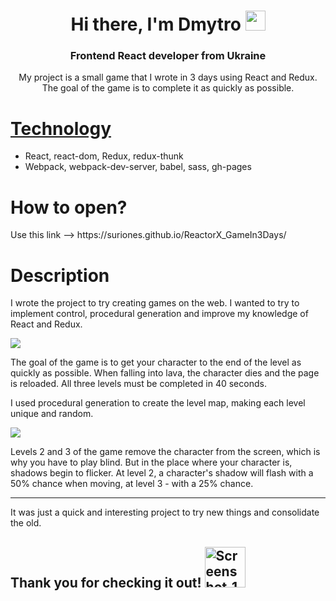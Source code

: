 <h1 align="center">Hi there, I'm <a target="_blank">Dmytro</a> 
<img src="https://github.com/blackcater/blackcater/raw/main/images/Hi.gif" height="32"/></h1>
<h3 align="center">Frontend React developer from Ukraine</h3>

<p align="center">My project is a small game that I wrote in 3 days using React and Redux. The goal of the game is to complete it as quickly as possible.</p>

<h1><a href="https://github.com/Suriones/ReactorX_GameIn3Days/blob/main/package.json">Technology</a></h1>
<ul>
  <li>React, react-dom, Redux, redux-thunk</li>
  <li>Webpack, webpack-dev-server, babel, sass, gh-pages</li>
</ul>

<h1>How to open?</h1>
Use this link --> https://suriones.github.io/ReactorX_GameIn3Days/

<h1>Description</h1>
<p>I wrote the project to try creating games on the web. I wanted to try to implement control, procedural generation and improve my knowledge of React and Redux.</p>

<img src="https://github.com/Suriones/ReactorX_GameIn3Days/assets/111291999/e30f773b-24ee-47c0-a093-088c85217059">

<p>The goal of the game is to get your character to the end of the level as quickly as possible. When falling into lava, the character dies and the page is reloaded. All three levels must be completed in 40 seconds.</p>
<p>I used procedural generation to create the level map, making each level unique and random.</p>

<p><img src="https://github.com/Suriones/ReactorX_GameIn3Days/assets/111291999/a657cba8-6580-40ef-a0ec-2c0cb2e298f0"></p>

<p>Levels 2 and 3 of the game remove the character from the screen, which is why you have to play blind. But in the place where your character is, shadows begin to flicker. At level 2, a character's shadow will flash with a 50% chance when moving, at level 3 - with a 25% chance.</p>

<hr/>
<p>It was just a quick and interesting project to try new things and consolidate the old.</p>
<p><h2>Thank you for checking it out! <img width="65" alt="Screenshot_12" src="https://github.com/Suriones/ReactApp_2023/assets/111291999/7ae6e0a7-1a7a-4861-831f-747489021a12"></h2></p>
